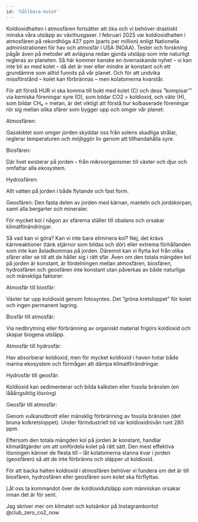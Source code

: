```yaml
---
id: 'hållbara-kolet'
---
```



Koldioxidhalten i atmosfären fortsätter att öka och vi behöver drastiskt minska våra utsläpp av växthusgaser. I februari 2025 var koldioxidhalten i atmosfären på rekordhöga 427 ppm (parts per million) enligt Nationella administrationen för hav och atmosfär i USA (NOAA). Tester och forskning pågår även på metoder att avlägsna redan gjorda utsläpp som inte naturligt regleras av planeten. Så här kommer kanske en överraskande nyhet – vi kan inte bli av med kolet – då det är mer eller mindre är konstant och ett grundämne som alltid funnits på vår planet. Och för att undvika missförstånd – kolet kan förbrännas – men kolatomerna kvarstår. 

För att förstå HUR vi ska komma till bukt med kolet (C) och dess ”kompisar’” via kemiska föreningar syre (O), som bildar CO2 = koldioxid, och väte (H), som bildar CH₄ = metan, är det viktigt att förstå hur kolbaserade föreningar rör sig mellan olika sfärer som bygger upp och omger vår planet:

Atmosfären:

Gasskiktet som omger jorden skyddar oss från solens skadliga strålar, reglerar temperaturen och möjliggör liv genom att tillhandahålla syre. 

Biosfären:

Där livet existerar på jorden – från mikroorganismer till växter och djur och omfattar alla ekosystem.

 

Hydrosfären:

Allt vatten på jorden i både flytande och fast form.

Geosfären:
Den fasta delen av jorden med kärnan, manteln och jordskorpan, samt alla bergarter och mineraler. 

För mycket kol i någon av sfärerna ställer till obalans och orsakar klimatförändringar.

Så vad kan vi göra? Kan vi inte bara eliminera kol? Nej, det krävs kärnreaktioner (tänk stjärnor som bildas och dör) eller extrema förhållanden som inte kan åstadkommas på jorden. Däremot kan vi flytta kol från olika sfärer eller se till att de håller sig i rätt sfär.  Även om den totala mängden kol på jorden är konstant, är fördelningen mellan atmosfären, biosfären, hydrosfären och geosfären inte konstant utan påverkas av både naturliga och mänskliga faktorer:

Atmosfär till biosfär:

Växter tar upp koldioxid genom fotosyntes. Det ”gröna kretsloppet” för kolet och ingen permanent lagring.

Biosfär till atmosfär:

Via nedbrytning eller förbränning av organiskt material frigörs koldioxid och skapar biogena utsläpp.

Atmosfär till hydrosfär:

Hav absorberar koldioxid, men för mycket koldioxid i haven hotar både marina ekosystem och förmågan att dämpa klimatförändringar. 

Hydrosfär till geosfär:

Koldioxid kan sedimenterar och bilda kalksten eller fossila bränslen (en lååångsiktig lösning)

Geosfär till atmosfär:

Genom vulkanutbrott eller mänsklig förbränning av fossila bränslen (det bruna kolkretsloppet). Under förindustriell tid var koldioxidnivån runt 280 ppm.

 

Eftersom den totala mängden kol på jorden är konstant, handlar klimatåtgärder om att omfördela kolet på rätt sätt. Den mest effektiva lösningen känner de flesta till – låt kolatomerna stanna kvar i jorden (geosfären) så att de inte förbränns och släpper ut koldioxid. 

För att backa halten koldioxid i atmosfären behöver vi fundera om det är till biosfären, hydrosfären eller geosfären som kolet ska förflyttas. 

Låt oss ta kommandot över de koldioxidutsläpp som  människan orsakar innan det är för sent.

Jag skriver mer om klimatet och kolsänkor på Instagramkontot @club_zero_co2_now

